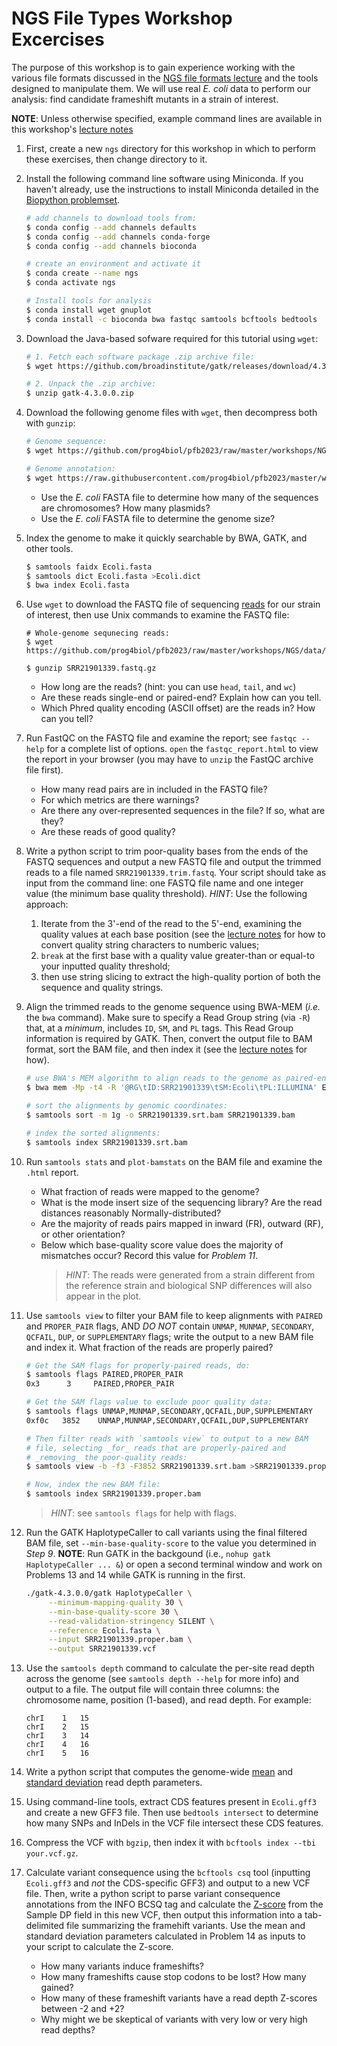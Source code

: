 NGS File Types Workshop Excercises
=======================

The purpose of this workshop is to gain experience working with the various file formats discussed in the [NGS file formats lecture](bio_info_formats.pdf) and the tools designed to manipulate them. We will use real *E. coli* data to perform our analysis: find candidate frameshift mutants in a strain of interest.

**NOTE**: Unless otherwise specified, example command lines are available in this workshop's [lecture notes](bio_info_formats.pdf)

1. First, create a new `ngs` directory for this workshop in which to perform these exercises, then change directory to it.

2. Install the following command line software using Miniconda. If you haven't already, use the instructions to install Miniconda detailed in the [Biopython problemset](../../problemsets/biopython_problemset.md).
    ```bash
    # add channels to download tools from:
    $ conda config --add channels defaults
    $ conda config --add channels conda-forge
    $ conda config --add channels bioconda

    # create an environment and activate it
    $ conda create --name ngs
    $ conda activate ngs

    # Install tools for analysis
    $ conda install wget gnuplot
    $ conda install -c bioconda bwa fastqc samtools bcftools bedtools 
    ```
   

3. Download the Java-based sofware required for this tutorial using `wget`:
    ```bash
    # 1. Fetch each software package .zip archive file:
    $ wget https://github.com/broadinstitute/gatk/releases/download/4.3.0.0/gatk-4.3.0.0.zip

    # 2. Unpack the .zip archive:
    $ unzip gatk-4.3.0.0.zip
    ```


4. Download the following genome files with `wget`, then decompress both with `gunzip`:
    ```bash
    # Genome sequence:
    $ wget https://github.com/prog4biol/pfb2023/raw/master/workshops/NGS/data/Ecoli.fasta.gz

    # Genome annotation:
    $ wget https://raw.githubusercontent.com/prog4biol/pfb2023/master/workshops/NGS/data/Ecoli.gff3.gz
    ```
    - Use the _E. coli_ FASTA file to determine how many of the sequences are chromosomes? How many plasmids?
    - Use the _E. coli_ FASTA file to determine the genome size?


5. Index the genome to make it quickly searchable by BWA, GATK, and other tools.
    ```bash
    $ samtools faidx Ecoli.fasta
    $ samtools dict Ecoli.fasta >Ecoli.dict
    $ bwa index Ecoli.fasta
    ```


6. Use `wget` to download the FASTQ file of sequencing [reads](data/SRR21901339.fastq.gz) for our strain of interest, then use Unix commands to examine the FASTQ file:
    ```
    # Whole-genome sequnecing reads:
    $ wget https://github.com/prog4biol/pfb2023/raw/master/workshops/NGS/data/SRR21901339.fastq.gz

    $ gunzip SRR21901339.fastq.gz
    ```
    - How long are the reads? (hint: you can use `head`, `tail`, and `wc`)
    - Are these reads single-end or paired-end? Explain how can you tell. 
    - Which Phred quality encoding (ASCII offset) are the reads in? How can you tell?


7. Run FastQC on the FASTQ file and examine the report; see `fastqc --help` for a complete list of options. `open` the `fastqc_report.html` to view the report in your browser (you may have to `unzip` the FastQC archive file first). 
    - How many read pairs are in included in the FASTQ file?
    - For which metrics are there warnings?
    - Are there any over-represented sequences in the file? If so, what are they?
    - Are these reads of good quality?


8. Write a python script to trim poor-quality bases from the ends of the FASTQ sequences and output a new FASTQ file and output the trimmed reads to a file named `SRR21901339.trim.fastq`. Your script should take as input from the command line: one FASTQ file name and one integer value (the minimum base quality threshold). *HINT*: Use the following approach:
    1. Iterate from the 3'-end of the read to the 5'-end, examining the quality values at each base position (see the [lecture notes](bio_info_formats.pdf) for how to convert quality string characters to numberic values;  
    2. `break` at the first base with a quality value greater-than or equal-to your inputted quality threshold;  
    3. then use string slicing to extract the high-quality portion of both the sequence and quality strings.  


9. Align the trimmed reads to the genome sequence using BWA-MEM (*i.e.* the `bwa` command). Make sure to specify a Read Group string (via `-R`) that, at a *minimum*, includes `ID`, `SM`, and `PL` tags. This Read Group information is required by GATK. Then, convert the output file to BAM format, sort the BAM file, and then index it (see the [lecture notes](bio_info_formats.pdf) for how).
    ```bash
    # use BWA's MEM algorithm to align reads to the genome as paired-ends:
    $ bwa mem -Mp -t4 -R '@RG\tID:SRR21901339\tSM:Ecoli\tPL:ILLUMINA' Ecoli.fasta SRR21901339.trim.fastq | samtools view -b - >SRR21901339.bam

    # sort the alignments by genomic coordinates:
    $ samtools sort -m 1g -o SRR21901339.srt.bam SRR21901339.bam

    # index the sorted alignments:
    $ samtools index SRR21901339.srt.bam
    ```


10. Run `samtools stats` and `plot-bamstats` on the BAM file and examine the `.html` report.
    - What fraction of reads were mapped to the genome?
    - What is the mode insert size of the sequencing library? Are the read distances reasonably Normally-distributed?
    - Are the majority of reads pairs mapped in inward (FR), outward (RF), or other orientation?
    - Below which base-quality score value does the majority of mismatches occur? Record this value for *Problem 11*.
       >*HINT*: The reads were generated from a strain different from the reference strain and biological SNP differences will also appear in the plot.


11. Use `samtools view` to filter your BAM file to keep alignments with `PAIRED` and `PROPER_PAIR` flags, AND *DO NOT* contain `UNMAP`, `MUNMAP`, `SECONDARY`, `QCFAIL`, `DUP`, or `SUPPLEMENTARY` flags; write the output to a new BAM file and index it. What fraction of the reads are properly paired?
    ```bash
    # Get the SAM flags for properly-paired reads, do:
    $ samtools flags PAIRED,PROPER_PAIR
    0x3	     3	   PAIRED,PROPER_PAIR

    # Get the SAM flags value to exclude poor quality data:
    $ samtools flags UNMAP,MUNMAP,SECONDARY,QCFAIL,DUP,SUPPLEMENTARY
    0xf0c	3852	UNMAP,MUNMAP,SECONDARY,QCFAIL,DUP,SUPPLEMENTARY

    # Then filter reads with `samtools view` to output to a new BAM
    # file, selecting _for_ reads that are properly-paired and
    # _removing_ the poor-quality reads:
    $ samtools view -b -f3 -F3852 SRR21901339.srt.bam >SRR21901339.proper.bam

    # Now, index the new BAM file:
    $ samtools index SRR21901339.proper.bam
    ```
    > *HINT*: see `samtools flags` for help with flags.


12. Run the GATK HaplotypeCaller to call variants using the final filtered BAM file, set `--min-base-quality-score` to the value you determined in *Step 9*. **NOTE**: Run GATK in the backgound (i.e., `nohup gatk HaplotypeCaller ... &`) or open a second terminal window and work on Problems 13 and 14 while GATK is running in the first.
    ```bash
    ./gatk-4.3.0.0/gatk HaplotypeCaller \
         --minimum-mapping-quality 30 \
         --min-base-quality-score 30 \
         --read-validation-stringency SILENT \
         --reference Ecoli.fasta \
         --input SRR21901339.proper.bam \
         --output SRR21901339.vcf
    ```


13. Use the `samtools depth` command to calculate the per-site read depth across the genome (see `samtools depth --help` for more info) and output to a file. The output file will contain three columns: the chromosome name, position (1-based), and read depth. For example:
    ```
    chrI	1	15
    chrI	2	15
    chrI	3	14
    chrI	4	16
    chrI	5	16
    ```
    

14. Write a python script that computes the genome-wide [mean](https://en.wikipedia.org/wiki/Arithmetic_mean) and [standard deviation](https://en.wikipedia.org/wiki/Standard_deviation) read depth parameters.


16. Using command-line tools, extract CDS features present in `Ecoli.gff3` and create a new GFF3 file. Then use `bedtools intersect` to determine how many SNPs and InDels in the VCF file intersect these CDS features.


17. Compress the VCF with `bgzip`, then index it with `bcftools index --tbi your.vcf.gz`.


18. Calculate variant consequence using the `bcftools csq` tool (inputting `Ecoli.gff3` and *not* the CDS-specific GFF3) and output to a new VCF file. Then, write a python script to parse variant consequence annotations from the INFO BCSQ tag and calculate the [Z-score](https://en.wikipedia.org/wiki/Standard_score) from the Sample DP field in this new VCF, then output this information into a tab-delimited file summarizing the framehift variants. Use the mean and standard deviation parameters calculated in Problem 14 as inputs to your script to calculate the Z-score.
    - How many variants induce frameshifts?
    - How many frameshifts cause stop codons to be lost? How many gained?
    - How many of these frameshift variants have a read depth Z-scores between -2 and +2?
    - Why might we be skeptical of variants with very low or very high read depths?
